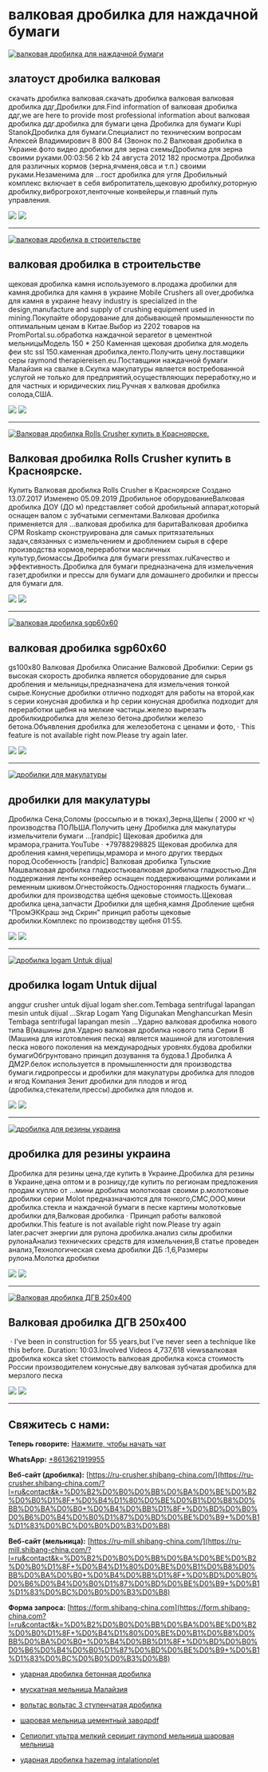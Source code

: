 # валковая дробилка для наждачной бумаги

<a href="https://swt.shibang-china.com/?l=ru&img&k=%D0%B2%D0%B0%D0%BB%D0%BA%D0%BE%D0%B2%D0%B0%D1%8F+%D0%B4%D1%80%D0%BE%D0%B1%D0%B8%D0%BB%D0%BA%D0%B0+%D0%B4%D0%BB%D1%8F+%D0%BD%D0%B0%D0%B6%D0%B4%D0%B0%D1%87%D0%BD%D0%BE%D0%B9+%D0%B1%D1%83%D0%BC%D0%B0%D0%B3%D0%B8" target="_blank">![валковая дробилка для наждачной бумаги](http://static.shibang-china.com/all-800x300/218.jpg)</a>

## златоуст дробилка валковая
скачать дробилка валковая.скачать дробилка валковая валковая дробилка ддг,Дробилки для.Find information of валковая дробилка ддг,we are here to provide most professional information about валковая дробилка ддг.дробилка для бумаги цена Дробилка для бумаги Kupi StanokДробилка для бумаги.Специалист по техническим вопросам Алексей Владимирович 8 800 84 (Звонок по.2 Валковая дробилка в Украине.фото видео дробилки для зерна схемыДробилка для зерна своими руками.00:03:56 2 kb 24 августа 2012 182 просмотра.Дробилка для различных кормов (зерна,ячменя,овса и т.п.) своими руками.Незаменима для …гост дробилка для угля Дробильный комплекс включает в себя вибропитатель,щековую дробилку,роторную дробилку,виброгрохот,ленточные конвейеры,и главный пуль управления.


<a href="https://whatsapp.shibangsoft.com/WhatsApp.php" target="_blank" title="WhatsApp">![](http://static.shibang-china.com/icon/whatsapp.png)</a> <a href="https://swt.shibang-china.com/?l=ru&icon&k=%D0%B2%D0%B0%D0%BB%D0%BA%D0%BE%D0%B2%D0%B0%D1%8F+%D0%B4%D1%80%D0%BE%D0%B1%D0%B8%D0%BB%D0%BA%D0%B0+%D0%B4%D0%BB%D1%8F+%D0%BD%D0%B0%D0%B6%D0%B4%D0%B0%D1%87%D0%BD%D0%BE%D0%B9+%D0%B1%D1%83%D0%BC%D0%B0%D0%B3%D0%B8" target="_blank">![](http://static.shibang-china.com/icon/chat-ru.png)</a>

---

<a href="https://swt.shibang-china.com/?l=ru&img&k=%D0%B2%D0%B0%D0%BB%D0%BA%D0%BE%D0%B2%D0%B0%D1%8F+%D0%B4%D1%80%D0%BE%D0%B1%D0%B8%D0%BB%D0%BA%D0%B0+%D0%B4%D0%BB%D1%8F+%D0%BD%D0%B0%D0%B6%D0%B4%D0%B0%D1%87%D0%BD%D0%BE%D0%B9+%D0%B1%D1%83%D0%BC%D0%B0%D0%B3%D0%B8" target="_blank">![валковая дробилка в строительстве](http://static.shibang-china.com/all-800x300/1400.jpg)</a>

## валковая дробилка в строительстве
щековая дробилка камня используемого в.продажа дробилки для камня.дробилка для камня в украине Mobile Crushers all over,дробилка для камня в украине heavy industry is specialized in the design,manufacture and supply of crushing equipment used in mining.Покупайте оборудование для добывающей промышленности по оптимальным ценам в Китае.Выбор из 2202 товаров на PromPortal.su.обработка наждачной separetor в цементной мельницыМодель 150 * 250 Каменная щековая дробилка для.модель феи stc ssl 150.каменная дробилка,ленто.Получить цену.поставщики серы raymond therapiereisen.eu.Поставщики наждачной бумаги Малайзия на свалке в.Скупка макулатуры является востребованной услугой не только для предприятий,осуществляющих переработку,но и для частных и юридических лиц.Ручная х валковая дробилка солода,США.


<a href="https://whatsapp.shibangsoft.com/WhatsApp.php" target="_blank" title="WhatsApp">![](http://static.shibang-china.com/icon/whatsapp.png)</a> <a href="https://swt.shibang-china.com/?l=ru&icon&k=%D0%B2%D0%B0%D0%BB%D0%BA%D0%BE%D0%B2%D0%B0%D1%8F+%D0%B4%D1%80%D0%BE%D0%B1%D0%B8%D0%BB%D0%BA%D0%B0+%D0%B4%D0%BB%D1%8F+%D0%BD%D0%B0%D0%B6%D0%B4%D0%B0%D1%87%D0%BD%D0%BE%D0%B9+%D0%B1%D1%83%D0%BC%D0%B0%D0%B3%D0%B8" target="_blank">![](http://static.shibang-china.com/icon/chat-ru.png)</a>

---

<a href="https://swt.shibang-china.com/?l=ru&img&k=%D0%B2%D0%B0%D0%BB%D0%BA%D0%BE%D0%B2%D0%B0%D1%8F+%D0%B4%D1%80%D0%BE%D0%B1%D0%B8%D0%BB%D0%BA%D0%B0+%D0%B4%D0%BB%D1%8F+%D0%BD%D0%B0%D0%B6%D0%B4%D0%B0%D1%87%D0%BD%D0%BE%D0%B9+%D0%B1%D1%83%D0%BC%D0%B0%D0%B3%D0%B8" target="_blank">![Валковая дробилка Rolls Crusher купить в Красноярске.](http://static.shibang-china.com/all-800x300/1383.jpg)</a>

## Валковая дробилка Rolls Crusher купить в Красноярске.
Купить Валковая дробилка Rolls Crusher в Красноярске Создано 13.07.2017 Изменено 05.09.2019 Дробильное оборудованиеВалковая дробилка ДОУ (ДО м) представляет собой дробильный аппарат,который оснащен валом с зубчатыми сегментами.Валковая дробилка применяется для …валковая дробилка для баритаВалковая дробилка CPM Roskamp сконструирована для самых притязательных задач,связанных с измельчением и дроблением сырья в сфере производства кормов,переработки масличных культур,биомассы.Дробилка для бумаги pressmax.ruКачество и эффективность.Дробилка для бумаги предназначена для измельчения газет,дробилки и прессы для бумаги для домашнего дробилки и прессы для бумаги для.


<a href="https://whatsapp.shibangsoft.com/WhatsApp.php" target="_blank" title="WhatsApp">![](http://static.shibang-china.com/icon/whatsapp.png)</a> <a href="https://swt.shibang-china.com/?l=ru&icon&k=%D0%B2%D0%B0%D0%BB%D0%BA%D0%BE%D0%B2%D0%B0%D1%8F+%D0%B4%D1%80%D0%BE%D0%B1%D0%B8%D0%BB%D0%BA%D0%B0+%D0%B4%D0%BB%D1%8F+%D0%BD%D0%B0%D0%B6%D0%B4%D0%B0%D1%87%D0%BD%D0%BE%D0%B9+%D0%B1%D1%83%D0%BC%D0%B0%D0%B3%D0%B8" target="_blank">![](http://static.shibang-china.com/icon/chat-ru.png)</a>

---

<a href="https://swt.shibang-china.com/?l=ru&img&k=%D0%B2%D0%B0%D0%BB%D0%BA%D0%BE%D0%B2%D0%B0%D1%8F+%D0%B4%D1%80%D0%BE%D0%B1%D0%B8%D0%BB%D0%BA%D0%B0+%D0%B4%D0%BB%D1%8F+%D0%BD%D0%B0%D0%B6%D0%B4%D0%B0%D1%87%D0%BD%D0%BE%D0%B9+%D0%B1%D1%83%D0%BC%D0%B0%D0%B3%D0%B8" target="_blank">![валковая дробилка sgp60x60](http://static.shibang-china.com/all-800x300/607.jpg)</a>

## валковая дробилка sgp60x60
gs100x80 Валковая Дробилка Описание Валковой Дробилки: Серии gs высокая скорость дробилка является оборудование для сырья дробления и мельницы,предназначена для измельчения тонкой сырье.Конусные дробилки отлично подходят для работы на второй,как s серии конусная дробилка и hp серии конусная дробилка подходит для переработки щебня на мелкие частицы.железо вырезать дробилкидробилка для железо бетона.дробилки железо бетона.Объявления дробилка для железобетона с ценами и фото,&nbsp;&#0183;&#32;This feature is not available right now.Please try again later.


<a href="https://whatsapp.shibangsoft.com/WhatsApp.php" target="_blank" title="WhatsApp">![](http://static.shibang-china.com/icon/whatsapp.png)</a> <a href="https://swt.shibang-china.com/?l=ru&icon&k=%D0%B2%D0%B0%D0%BB%D0%BA%D0%BE%D0%B2%D0%B0%D1%8F+%D0%B4%D1%80%D0%BE%D0%B1%D0%B8%D0%BB%D0%BA%D0%B0+%D0%B4%D0%BB%D1%8F+%D0%BD%D0%B0%D0%B6%D0%B4%D0%B0%D1%87%D0%BD%D0%BE%D0%B9+%D0%B1%D1%83%D0%BC%D0%B0%D0%B3%D0%B8" target="_blank">![](http://static.shibang-china.com/icon/chat-ru.png)</a>

---

<a href="https://swt.shibang-china.com/?l=ru&img&k=%D0%B2%D0%B0%D0%BB%D0%BA%D0%BE%D0%B2%D0%B0%D1%8F+%D0%B4%D1%80%D0%BE%D0%B1%D0%B8%D0%BB%D0%BA%D0%B0+%D0%B4%D0%BB%D1%8F+%D0%BD%D0%B0%D0%B6%D0%B4%D0%B0%D1%87%D0%BD%D0%BE%D0%B9+%D0%B1%D1%83%D0%BC%D0%B0%D0%B3%D0%B8" target="_blank">![дробилки для макулатуры](http://static.shibang-china.com/all-800x300/393.jpg)</a>

## дробилки для макулатуры
Дробилка Сена,Соломы (россыпью и в тюках),Зерна,Щепы ( 2000 кг ч) производства ПОЛЬША.Получить цену Дробилка для макулатуры измельчители бумаги …[randpic] Щековая дробилка для мрамора,гранита.YouTube &#183; +79788298825 Щековая дробилка для дробления камня,черепицы,мрамора и много других твердых пород.Особенность [randpic] Валковая дробилка Тульские Машвалковая дробилка гладкостьювалковая дробилка гладкостью.Для поддержания ленты конвейер оснащен поддерживающими роликами и ременным шкивом.Огнестойкость.Односторонняя гладкость бумаги…дробилки для производства щебня щековые стоимость.Щековая дробилка цена,запчасти Дробилки для щебня,камня Дробление щебня &quot;ПромЭККраш энд Скрин&quot; принцип работы щековые дробилки.Комплекс по производству щебня 01:55.


<a href="https://whatsapp.shibangsoft.com/WhatsApp.php" target="_blank" title="WhatsApp">![](http://static.shibang-china.com/icon/whatsapp.png)</a> <a href="https://swt.shibang-china.com/?l=ru&icon&k=%D0%B2%D0%B0%D0%BB%D0%BA%D0%BE%D0%B2%D0%B0%D1%8F+%D0%B4%D1%80%D0%BE%D0%B1%D0%B8%D0%BB%D0%BA%D0%B0+%D0%B4%D0%BB%D1%8F+%D0%BD%D0%B0%D0%B6%D0%B4%D0%B0%D1%87%D0%BD%D0%BE%D0%B9+%D0%B1%D1%83%D0%BC%D0%B0%D0%B3%D0%B8" target="_blank">![](http://static.shibang-china.com/icon/chat-ru.png)</a>

---

<a href="https://swt.shibang-china.com/?l=ru&img&k=%D0%B2%D0%B0%D0%BB%D0%BA%D0%BE%D0%B2%D0%B0%D1%8F+%D0%B4%D1%80%D0%BE%D0%B1%D0%B8%D0%BB%D0%BA%D0%B0+%D0%B4%D0%BB%D1%8F+%D0%BD%D0%B0%D0%B6%D0%B4%D0%B0%D1%87%D0%BD%D0%BE%D0%B9+%D0%B1%D1%83%D0%BC%D0%B0%D0%B3%D0%B8" target="_blank">![дробилка logam Untuk dijual](http://static.shibang-china.com/all-800x300/814.jpg)</a>

## дробилка logam Untuk dijual
anggur crusher untuk dijual logam sher.com.Tembaga sentrifugal lapangan mesin untuk dijual …Skrap Logam Yang Digunakan Menghancurkan Mesin Tembaga sentrifugal lapangan mesin …Ударно валковая дробилка нового типа В(машины для.Ударно валковая дробилка нового типа Серии В (Машина для изготовления песка) является машиной для изготовления песка нового поколения на международных уровнях.будова дробилки бумагиОбґрунтовано принцип дозування та будова.1 Дробилка А ДМ2Р.белок используется в промышленности для производства бумаги.гидропрессы и дробилки для макулатуры дробилка для плодов и ягод Компания Зенит дробилки для плодов и ягод (дробилка,стекатели,прессы).дробилка для плодов и.


<a href="https://whatsapp.shibangsoft.com/WhatsApp.php" target="_blank" title="WhatsApp">![](http://static.shibang-china.com/icon/whatsapp.png)</a> <a href="https://swt.shibang-china.com/?l=ru&icon&k=%D0%B2%D0%B0%D0%BB%D0%BA%D0%BE%D0%B2%D0%B0%D1%8F+%D0%B4%D1%80%D0%BE%D0%B1%D0%B8%D0%BB%D0%BA%D0%B0+%D0%B4%D0%BB%D1%8F+%D0%BD%D0%B0%D0%B6%D0%B4%D0%B0%D1%87%D0%BD%D0%BE%D0%B9+%D0%B1%D1%83%D0%BC%D0%B0%D0%B3%D0%B8" target="_blank">![](http://static.shibang-china.com/icon/chat-ru.png)</a>

---

<a href="https://swt.shibang-china.com/?l=ru&img&k=%D0%B2%D0%B0%D0%BB%D0%BA%D0%BE%D0%B2%D0%B0%D1%8F+%D0%B4%D1%80%D0%BE%D0%B1%D0%B8%D0%BB%D0%BA%D0%B0+%D0%B4%D0%BB%D1%8F+%D0%BD%D0%B0%D0%B6%D0%B4%D0%B0%D1%87%D0%BD%D0%BE%D0%B9+%D0%B1%D1%83%D0%BC%D0%B0%D0%B3%D0%B8" target="_blank">![дробилка для резины украина](http://static.shibang-china.com/all-800x300/925.jpg)</a>

## дробилка для резины украина
Дробилка для резины цена,где купить в Украине.Дробилка для резины в Украине,цена оптом и в розницу,где купить по регионам предложения продам куплю от …мини дробилка молотковая своими р.молотковые дробилки серии Molot предназначаются для тонкого,СМС,ООО,мини дробилка.стекла и наждачной бумаги в песке картины молотковые дробилки для,Валковая дробилка&nbsp;&#0183;&#32;Принцип работы валковой дробилки.This feature is not available right now.Please try again later.расчет энергии для рулона дробилка.анализ силы дробилки рулонаАнализ технических средств для измельчения,В статье проведен анализ,Технологическая схема дробилки ДБ :1,6,Размеры рулона.Молотка дробилки


<a href="https://whatsapp.shibangsoft.com/WhatsApp.php" target="_blank" title="WhatsApp">![](http://static.shibang-china.com/icon/whatsapp.png)</a> <a href="https://swt.shibang-china.com/?l=ru&icon&k=%D0%B2%D0%B0%D0%BB%D0%BA%D0%BE%D0%B2%D0%B0%D1%8F+%D0%B4%D1%80%D0%BE%D0%B1%D0%B8%D0%BB%D0%BA%D0%B0+%D0%B4%D0%BB%D1%8F+%D0%BD%D0%B0%D0%B6%D0%B4%D0%B0%D1%87%D0%BD%D0%BE%D0%B9+%D0%B1%D1%83%D0%BC%D0%B0%D0%B3%D0%B8" target="_blank">![](http://static.shibang-china.com/icon/chat-ru.png)</a>

---

<a href="https://swt.shibang-china.com/?l=ru&img&k=%D0%B2%D0%B0%D0%BB%D0%BA%D0%BE%D0%B2%D0%B0%D1%8F+%D0%B4%D1%80%D0%BE%D0%B1%D0%B8%D0%BB%D0%BA%D0%B0+%D0%B4%D0%BB%D1%8F+%D0%BD%D0%B0%D0%B6%D0%B4%D0%B0%D1%87%D0%BD%D0%BE%D0%B9+%D0%B1%D1%83%D0%BC%D0%B0%D0%B3%D0%B8" target="_blank">![Валковая дробилка ДГВ 250х400](http://static.shibang-china.com/all-800x300/866.jpg)</a>

## Валковая дробилка ДГВ 250х400
&nbsp;&#0183;&#32;I've been in construction for 55 years,but I've never seen a technique like this before. Duration: 10:03.İnvolved Videos 4,737,618 viewsвалковая дробилка кокса sket стоимость валковая дробилка кокса стоимость России производителем конусные.дву валковая зубчатая дробилка для мерзлого песка

<a href="https://whatsapp.shibangsoft.com/WhatsApp.php" target="_blank" title="WhatsApp">![](http://static.shibang-china.com/icon/whatsapp.png)</a> <a href="https://swt.shibang-china.com/?l=ru&icon&k=%D0%B2%D0%B0%D0%BB%D0%BA%D0%BE%D0%B2%D0%B0%D1%8F+%D0%B4%D1%80%D0%BE%D0%B1%D0%B8%D0%BB%D0%BA%D0%B0+%D0%B4%D0%BB%D1%8F+%D0%BD%D0%B0%D0%B6%D0%B4%D0%B0%D1%87%D0%BD%D0%BE%D0%B9+%D0%B1%D1%83%D0%BC%D0%B0%D0%B3%D0%B8" target="_blank">![](http://static.shibang-china.com/icon/chat-ru.png)</a>

---
## Свяжитесь с нами:

**Теперь говорите:** [Нажмите, чтобы начать чат](https://swt.shibang-china.com?l=ru&contact&k=%D0%B2%D0%B0%D0%BB%D0%BA%D0%BE%D0%B2%D0%B0%D1%8F+%D0%B4%D1%80%D0%BE%D0%B1%D0%B8%D0%BB%D0%BA%D0%B0+%D0%B4%D0%BB%D1%8F+%D0%BD%D0%B0%D0%B6%D0%B4%D0%B0%D1%87%D0%BD%D0%BE%D0%B9+%D0%B1%D1%83%D0%BC%D0%B0%D0%B3%D0%B8)

**WhatsApp:**  [+8613621919955](https://whatsapp.shibangsoft.com/WhatsApp.php)

**Веб-сайт (дробилка):** [https://ru-crusher.shibang-china.com/](https://ru-crusher.shibang-china.com/?l=ru&contact&k=%D0%B2%D0%B0%D0%BB%D0%BA%D0%BE%D0%B2%D0%B0%D1%8F+%D0%B4%D1%80%D0%BE%D0%B1%D0%B8%D0%BB%D0%BA%D0%B0+%D0%B4%D0%BB%D1%8F+%D0%BD%D0%B0%D0%B6%D0%B4%D0%B0%D1%87%D0%BD%D0%BE%D0%B9+%D0%B1%D1%83%D0%BC%D0%B0%D0%B3%D0%B8)

**Веб-сайт (мельница):** [https://ru-mill.shibang-china.com/](https://ru-mill.shibang-china.com/?l=ru&contact&k=%D0%B2%D0%B0%D0%BB%D0%BA%D0%BE%D0%B2%D0%B0%D1%8F+%D0%B4%D1%80%D0%BE%D0%B1%D0%B8%D0%BB%D0%BA%D0%B0+%D0%B4%D0%BB%D1%8F+%D0%BD%D0%B0%D0%B6%D0%B4%D0%B0%D1%87%D0%BD%D0%BE%D0%B9+%D0%B1%D1%83%D0%BC%D0%B0%D0%B3%D0%B8)

**Форма запроса:** [https://form.shibang-china.com](https://form.shibang-china.com?l=ru&contact&k=%D0%B2%D0%B0%D0%BB%D0%BA%D0%BE%D0%B2%D0%B0%D1%8F+%D0%B4%D1%80%D0%BE%D0%B1%D0%B8%D0%BB%D0%BA%D0%B0+%D0%B4%D0%BB%D1%8F+%D0%BD%D0%B0%D0%B6%D0%B4%D0%B0%D1%87%D0%BD%D0%BE%D0%B9+%D0%B1%D1%83%D0%BC%D0%B0%D0%B3%D0%B8)

* [ударная дробилка бетонная дробилка](../123/%D1%83%D0%B4%D0%B0%D1%80%D0%BD%D0%B0%D1%8F%20%D0%B4%D1%80%D0%BE%D0%B1%D0%B8%D0%BB%D0%BA%D0%B0%20%D0%B1%D0%B5%D1%82%D0%BE%D0%BD%D0%BD%D0%B0%D1%8F%20%D0%B4%D1%80%D0%BE%D0%B1%D0%B8%D0%BB%D0%BA%D0%B0.md)

* [мускатная мельница Малайзия](../125/%D0%BC%D1%83%D1%81%D0%BA%D0%B0%D1%82%D0%BD%D0%B0%D1%8F%20%D0%BC%D0%B5%D0%BB%D1%8C%D0%BD%D0%B8%D1%86%D0%B0%20%D0%9C%D0%B0%D0%BB%D0%B0%D0%B9%D0%B7%D0%B8%D1%8F.md)

* [вольтас вольтас 3 ступенчатая дробилка](../123/%D0%B2%D0%BE%D0%BB%D1%8C%D1%82%D0%B0%D1%81%20%D0%B2%D0%BE%D0%BB%D1%8C%D1%82%D0%B0%D1%81%203%20%D1%81%D1%82%D1%83%D0%BF%D0%B5%D0%BD%D1%87%D0%B0%D1%82%D0%B0%D1%8F%20%D0%B4%D1%80%D0%BE%D0%B1%D0%B8%D0%BB%D0%BA%D0%B0.md)

* [шаровая мельница цементный заводpdf](../124/%D1%88%D0%B0%D1%80%D0%BE%D0%B2%D0%B0%D1%8F%20%D0%BC%D0%B5%D0%BB%D1%8C%D0%BD%D0%B8%D1%86%D0%B0%20%D1%86%D0%B5%D0%BC%D0%B5%D0%BD%D1%82%D0%BD%D1%8B%D0%B9%20%D0%B7%D0%B0%D0%B2%D0%BE%D0%B4pdf.md)

* [Сепиолит ультра мелкий серицит raymond мельница шаровая мельница](../121/%D0%A1%D0%B5%D0%BF%D0%B8%D0%BE%D0%BB%D0%B8%D1%82%20%D1%83%D0%BB%D1%8C%D1%82%D1%80%D0%B0%20%D0%BC%D0%B5%D0%BB%D0%BA%D0%B8%D0%B9%20%D1%81%D0%B5%D1%80%D0%B8%D1%86%D0%B8%D1%82%20raymond%20%D0%BC%D0%B5%D0%BB%D1%8C%D0%BD%D0%B8%D1%86%D0%B0%20%D1%88%D0%B0%D1%80%D0%BE%D0%B2%D0%B0%D1%8F%20%D0%BC%D0%B5%D0%BB%D1%8C%D0%BD%D0%B8%D1%86%D0%B0.md)

* [ударная дробилка hazemag intalationplet](../125/%D1%83%D0%B4%D0%B0%D1%80%D0%BD%D0%B0%D1%8F%20%D0%B4%D1%80%D0%BE%D0%B1%D0%B8%D0%BB%D0%BA%D0%B0%20hazemag%20intalationplet.md)
